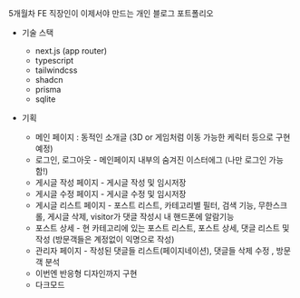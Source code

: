 5개월차 FE 직장인이 이제서야 만드는 개인 블로그 포트폴리오

* 기술 스택
  - next.js (app router)
  - typescript
  - tailwindcss
  - shadcn
  - prisma
  - sqlite

* 기획
  - 메인 페이지 : 동적인 소개글 (3D or 게임처럼 이동 가능한 케릭터 등으로 구현 예정)
  - 로그인, 로그아웃 - 메인페이지 내부의 숨겨진 이스터에그 (나만 로그인 가능함!)
  - 게시글 작성 페이지 - 게시글 작성 및 임시저장
  - 게시글 수정 페이지 - 게시글 수정 및 임시저장
  - 게시글 리스트 페이지 - 포스트 리스트, 카테고리별 필터, 검색 기능, 무한스크롤, 게시글 삭제, visitor가 댓글 작성시 내 핸드폰에 알람기능
  - 포스트 상세 - 현 카테고리에 있는 포스트 리스트, 포스트 상세, 댓글 리스트 및 작성 (방문객들은 계정없이 익명으로 작성)
  - 관리자 페이지 - 작성된 댓글들 리스트(페이지네이션), 댓글들 삭제 수정 , 방문객 분석
  - 이번엔 반응형 디자인까지 구현
  - 다크모드
